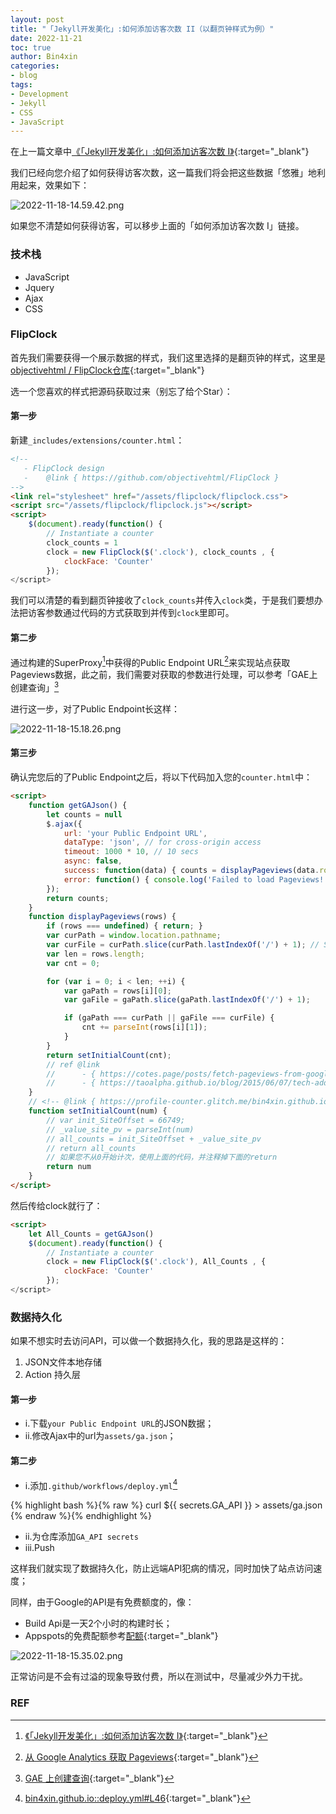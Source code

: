 ```yaml
---
layout: post
title: "「Jekyll开发美化」:如何添加访客次数 II（以翻页钟样式为例）"
date: 2022-11-21
toc: true
author: Bin4xin
categories:
- blog
tags:
- Development
- Jekyll
- CSS
- JavaScript
---
```


在上一篇文章中[《「Jekyll开发美化」:如何添加访客次数 I》](blog/2022/Jekyll-devOps-how-to-add-vistor-and-times-I/){:target="_blank"}

我们已经向您介绍了如何获得访客次数，这一篇我们将会把这些数据「悠雅」地利用起来，效果如下：

![2022-11-18-14.59.42.png](https://image.yjs2635.xyz/images/2022/11/18/2022-11-18-14.59.42.png)

如果您不清楚如何获得访客，可以移步上面的「如何添加访客次数 I」链接。

### 技术栈

- JavaScript
- Jquery
- Ajax
- CSS

### FlipClock

首先我们需要获得一个展示数据的样式，我们这里选择的是翻页钟的样式，这里是[<i class="fa fa-github"></i> objectivehtml / FlipClock仓库](https://github.com/objectivehtml/FlipClock){:target="_blank"}

选一个您喜欢的样式把源码获取过来（别忘了给个Star）：

#### 第一步

新建`_includes/extensions/counter.html`：

```html
<!--
   - FlipClock design
   -    @link { https://github.com/objectivehtml/FlipClock }
-->
<link rel="stylesheet" href="/assets/flipclock/flipclock.css">
<script src="/assets/flipclock/flipclock.js"></script>
<script>
    $(document).ready(function() {
        // Instantiate a counter
        clock_counts = 1
        clock = new FlipClock($('.clock'), clock_counts , {
            clockFace: 'Counter'
        });
</script>
```

我们可以清楚的看到翻页钟接收了`clock_counts`并传入`clock`类，于是我们要想办法把访客参数通过代码的方式获取到并传到`clock`里即可。

#### 第二步

通过构建的SuperProxy[^1]中获得的Public Endpoint URL[^2]来实现站点获取Pageviews数据，此之前，我们需要对获取的参数进行处理，可以参考「GAE上创建查询」[^3]

进行这一步，对了Public Endpoint长这样：

![2022-11-18-15.18.26.png](https://image.yjs2635.xyz/images/2022/11/18/2022-11-18-15.18.26.png)

#### 第三步

确认完您后的了Public Endpoint之后，将以下代码加入您的`counter.html`中：

```html
<script>
    function getGAJson() {
        let counts = null
        $.ajax({
            url: 'your Public Endpoint URL',
            dataType: 'json', // for cross-origin access
            timeout: 1000 * 10, // 10 secs
            async: false,
            success: function(data) { counts = displayPageviews(data.rows); },
            error: function() { console.log('Failed to load Pageviews!'); }
        });
        return counts;
    }
    function displayPageviews(rows) {
        if (rows === undefined) { return; }
        var curPath = window.location.pathname;
        var curFile = curPath.slice(curPath.lastIndexOf('/') + 1); // Sometimes posts will be moved.
        var len = rows.length;
        var cnt = 0;

        for (var i = 0; i < len; ++i) {
            var gaPath = rows[i][0];
            var gaFile = gaPath.slice(gaPath.lastIndexOf('/') + 1);

            if (gaPath === curPath || gaFile === curFile) {
                cnt += parseInt(rows[i][1]);
            }
        }
        return setInitialCount(cnt);
        // ref @link
        //      - { https://cotes.page/posts/fetch-pageviews-from-google-analytics/#web-%E7%AB%AF%E5%A4%84%E7%90%86-ga-%E6%95%B0%E6%8D%AE }
        //      - { https://taoalpha.github.io/blog/2015/06/07/tech-add-google-analytics-pageviews-to-jekyll-blog/ }
    }
    // <!-- @link { https://profile-counter.glitch.me/bin4xin.github.io/count.svg } -->
    function setInitialCount(num) {
        // var init_SiteOffset = 66749;
        // _value_site_pv = parseInt(num)
        // all_counts = init_SiteOffset + _value_site_pv
        // return all_counts
        // 如果您不从0开始计次，使用上面的代码，并注释掉下面的return
        return num
    }
</script>
```

然后传给clock就行了：

```html
<script>
    let All_Counts = getGAJson()
    $(document).ready(function() {
        // Instantiate a counter
        clock = new FlipClock($('.clock'), All_Counts , {
            clockFace: 'Counter'
        });
</script>
```

### 数据持久化

如果不想实时去访问API，可以做一个数据持久化，我的思路是这样的：

1. JSON文件本地存储
2. Action 持久层

#### 第一步

- i.下载`your Public Endpoint URL`的JSON数据；
- ii.修改Ajax中的url为`assets/ga.json`；

#### 第二步

- i.添加`.github/workflows/deploy.yml`[^4]

{% highlight bash %}{% raw %}
curl ${{ secrets.GA_API }} > assets/ga.json
{% endraw %}{% endhighlight %}

- ii.为仓库添加`GA_API secrets`
- iii.Push

这样我们就实现了数据持久化，防止远端API犯病的情况，同时加快了站点访问速度；

同样，由于Google的API是有免费额度的，像：

- Build Api是一天2个小时的构建时长；
- Appspots的免费配额参考[配额](https://cloud.google.com/appengine/docs/standard/quotas#Safety_Quotas_and_Billable_Quotas){:target="_blank"}

![2022-11-18-15.35.02.png](https://image.yjs2635.xyz/images/2022/11/18/2022-11-18-15.35.02.png)

正常访问是不会有过溢的现象导致付费，所以在测试中，尽量减少外力干扰。

### REF

[^1]: [《「Jekyll开发美化」:如何添加访客次数 I》](blog/2022/Jekyll-devOps-how-to-add-vistor-and-times-I/){:target="_blank"}
[^2]: [从 Google Analytics 获取 Pageviews](https://cotes.page/posts/fetch-pageviews-from-google-analytics/#web-%E7%AB%AF%E5%A4%84%E7%90%86-ga-%E6%95%B0%E6%8D%AE){:target="_blank"}
[^3]: [GAE 上创建查询](https://cotes.page/posts/fetch-pageviews-from-google-analytics/#gae-%E4%B8%8A%E5%88%9B%E5%BB%BA%E6%9F%A5%E8%AF%A2){:target="_blank"}
[^4]: [bin4xin.github.io::deploy.yml#L46](https://github.com/Bin4xin/bin4xin.github.io/blob/main/.github/workflows/deploy.yml#L46){:target="_blank"}